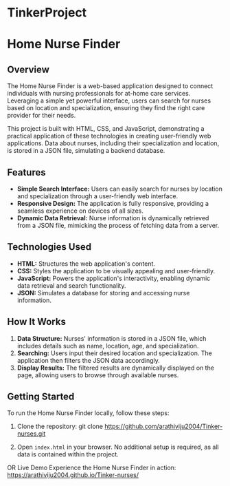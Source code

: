 ﻿# TinkerProject
# Home Nurse Finder

## Overview

The Home Nurse Finder is a web-based application designed to connect individuals with nursing professionals for at-home care services. Leveraging a simple yet powerful interface, users can search for nurses based on location and specialization, ensuring they find the right care provider for their needs.

This project is built with HTML, CSS, and JavaScript, demonstrating a practical application of these technologies in creating user-friendly web applications. Data about nurses, including their specialization and location, is stored in a JSON file, simulating a backend database.

## Features

- **Simple Search Interface:** Users can easily search for nurses by location and specialization through a user-friendly web interface.
- **Responsive Design:** The application is fully responsive, providing a seamless experience on devices of all sizes.
- **Dynamic Data Retrieval:** Nurse information is dynamically retrieved from a JSON file, mimicking the process of fetching data from a server.

## Technologies Used

- **HTML:** Structures the web application's content.
- **CSS:** Styles the application to be visually appealing and user-friendly.
- **JavaScript:** Powers the application's interactivity, enabling dynamic data retrieval and search functionality.
- **JSON:** Simulates a database for storing and accessing nurse information.

## How It Works

1. **Data Structure:** Nurses' information is stored in a JSON file, which includes details such as name, location, age, and specialization.
2. **Searching:** Users input their desired location and specialization. The application then filters the JSON data accordingly.
3. **Display Results:** The filtered results are dynamically displayed on the page, allowing users to browse through available nurses.

## Getting Started

To run the Home Nurse Finder locally, follow these steps:

1. Clone the repository:
   git clone https://github.com/arathiviju2004/Tinker-nurses.git
   
2. Open `index.html` in your browser.
  No additional setup is required, as all data is contained within the project.

 OR
 Live Demo
Experience the Home Nurse Finder in action: https://arathiviju2004.github.io/Tinker-nurses/

